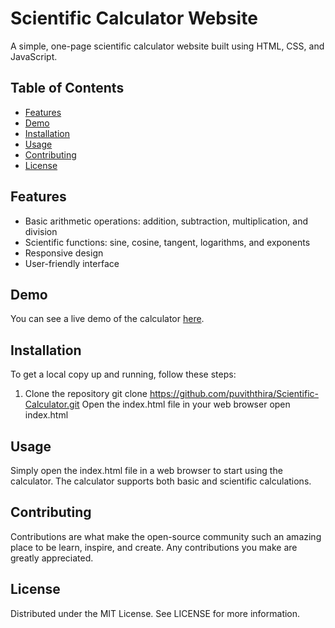 # Scientific Calculator Website

A simple, one-page scientific calculator website built using HTML, CSS, and JavaScript.

## Table of Contents
- [Features](#features)
- [Demo](#demo)
- [Installation](#installation)
- [Usage](#usage)
- [Contributing](#contributing)
- [License](#license)

## Features

- Basic arithmetic operations: addition, subtraction, multiplication, and division
- Scientific functions: sine, cosine, tangent, logarithms, and exponents
- Responsive design
- User-friendly interface

## Demo

You can see a live demo of the calculator [here](https://classy-gaufre-2fd46c.netlify.app/).

## Installation

To get a local copy up and running, follow these steps:

1. Clone the repository
   git clone https://github.com/puviththira/Scientific-Calculator.git
Open the index.html file in your web browser
open index.html

## Usage
Simply open the index.html file in a web browser to start using the calculator. The calculator supports both basic and scientific calculations.

## Contributing
Contributions are what make the open-source community such an amazing place to be learn, inspire, and create. Any contributions you make are greatly appreciated.

## License
Distributed under the MIT License. See LICENSE for more information.
